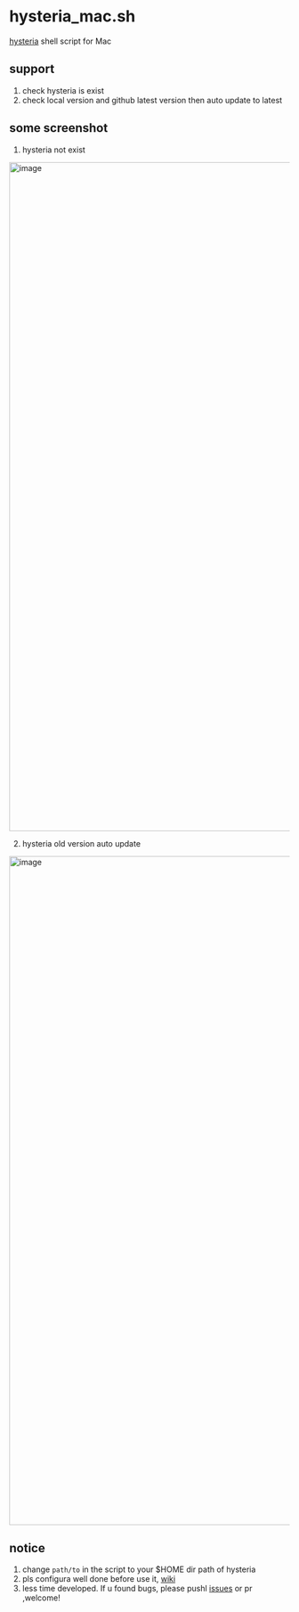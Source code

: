 # hysteria_mac.sh
[hysteria](https://github.com/HyNetwork/hysteria) shell script for Mac

## support 

1. check hysteria is exist
2. check local version and github latest version then auto update to latest

## some screenshot

1. hysteria not exist
<img width="1201" alt="image" src="https://user-images.githubusercontent.com/18260135/184926566-4b87d6cb-5f57-40e3-8d65-98f1a6f31175.png">


2. hysteria old version auto update
<img width="1201" alt="image" src="https://user-images.githubusercontent.com/18260135/184929220-1eb93724-4989-44a7-bf5a-558f95f2cba7.png">


## notice

1. change `path/to` in the  script  to your $HOME dir path of hysteria
2. pls configura well done before use it, [wiki](https://github.com/HyNetwork/hysteria/wiki)
3. less time developed. If u found bugs, please pushl [issues](../../issues/new) or pr ,welcome!
